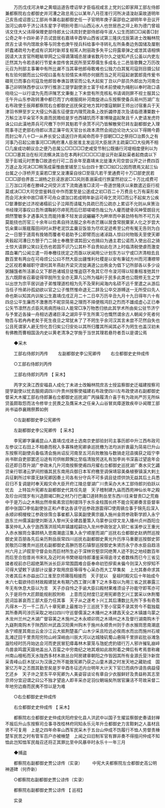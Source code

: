 <!-- { "loadSidebar": true } -->
　　万历戊戌河决单之黄堌运道告堙诏举才臣临视咸言上党刘公即家拜工部左侍郎兼都察院右佥都御史并河漕之政总焉公以某年八月莅淮行河所决请浚赵渠故道明年己亥告成诏晋公工部尚书兼右副都御史任一子官明年庚子渠邵伯之湖明年辛丑议开泇河公病卒于济公讳东星字子明别号晋川山西沁水人也世居邑之坪上称为德门曾祖讳文住大父讳得保赠吏部侍郎太公讳宾封吏部侍郎母牛淑人公生而颕□□闻善□封公奇之年十四补弟子员试尝居右嘉靖辛酉举山西省试第三隆庆戊辰第进士改翰林院庶吉士读书内馆故余等与同舍也庚午授兵科给事中寻转礼左所条奏边务国储及厘剔奸蠹诸疏号为老成有识其时新郑复相宵人附丽政多失平公将露章弹之或泄其语相惧因请大汰言官所睚眦举网之公得谪蒲城丞居谏省数月尔久之徙知卢氏公虽以内吏左迁然其为令若丞躬行节爱未尝传舍其民所至奖荐儒生多成名士二邑皆歌舞之万历改元召为刑部主事署中有所比谳不当其辜他郎毋敢难也公独力白其冤司寇则目摄公狱有左验何据而出公仰视曰虽有左验情实未明亦何据而当之死司寇起谢罢郎竟传爰书磔死巳而事白司寇及他郎皆奉谯旨镌官而公名大起矣丁丑以户部员外郎出为河南佥事己卯转陕西参议以学行推浙江提学副使浙士富于经术前使峻为绳削以奉时政口语哓哓公一以行谊为先而评隲艺文秉衡上下未尝有所克核私书请谒则屏不视士服其公壬午升山东参政转漕中都巳而丁内艰服阕补河南旋进山东按察使备兵易州历湖广左右布政使壬辰拜都察院右佥都御史巡抚保定地方其时倭寇朝鲜王师出讨宿重兵于天津羽书狎至岁又大侵公外画东征便宜内理荒政条上改折蠲停差次及请临德漕粟数十万斛立法平籴官不失直而民赡给是岁也西辅饥而不害博陵盗起聚且千人吏请发虎符诛公曰此潢地弄兵可尺檄下尔歼其魁若干余贳不问乃皆解散癸巳转左副都御史入理院事寻迁吏部右侍郎以清正廉平佐天官台长政本肃然会阅边论功大父以下得赐今爵而封公年八十□一从养长安公请送归许焉闻命而卒于邸朝□□之祭将□治葬久之有河事乃召起公故事河□□两府漕人臣居淮主发运河大臣居济主疏渠□□大役两不相□几废成功朝议合之便乃总属公□□□□□吏咸受节制公既循行河堤相度便利以为□□□塞其治在标河流横决其治在本两利□□□□□是议开赵渠赵渠者起商虞以下至于彭城元时贾鲁□故道也行可二百余年至嘉靖末北徙潘大司空尝议开之计费四百万遂止及河决□□稍荡成渠惟曲里铺至三仙台四十里□□如□公因而镌焉又起三仙台属之小浮桥开支渠若□里又浚漕渠自徐□至宿凡若干里通费可十万□部吏民若□□□邵伯界首二湖杨之巨浸游波□□风则善溺渠成行旅宴然初议二十万比成费可三万泇口河者在滕峄之间受沂沭下流南通淮□渎河一奇道世隆庆以来数遣近臣行视莫或决□□大司空尝鉴韩庄中作而罢至是公遂成之初□百二十万费且七万有渠形矣而会河决宋中故□填不可舟众谓泇口若成明年新运可毋乞灵河□而公不起矣方公疾□督漕御史过济视诸榻前公子泣拜而请辄为具疏巳而公疏亦上累诏不允则从床箦治书经理河事叹曰吾所谓鞠躬尽瘁死而后巳耶嗟嗟伤哉公为人癯而徤骨风神莹朗目光烱然警敏多才遇事风生而能持重不轻发谈说纚纚不为畔岸而中甚劲特有所不可万夫莫能挠也历官三十余年以俭素自持法服之余布衣芒屩以居食常脱粟家人化之岁尝大饥籴粟以赈屣履田间时从野老泥饮盂羹豆饭皆为尽欢足迹希至公府有冤无告则为白之一日憩于道周有挽辂而覆者号曷助予公即臂而出诸淖路人惊曰何物贩夫至使天卿夹毂起河漕日方憩于门二骑士奉檄至谓其田父也揖曰为通主君公诺而入使出召之骑士惊大请罪公笑曰无伤也若固不识乃公其朴不自贵如此在济上时临清税使虐而激变蹀血署门公闻立遣一将奉檄往抚定之而亟以状闻用公计划东方以宁或□济清相去且数百里有两台在可毋烦公公曰不然大臣出疆惟利社稷是以安有秉钺方州而河漕襟带之区视若秦越职守谓何其年燕赵齐梁灾流徙满道公出秩金为倡下记所部各以多少设粥餔饿者所活甚众又下郡邑诸城旦徒惟盗窃不免其它尽令浚河得以轻重相准弛其什五六既颇省召募徒得早脱所生全亦无算凡公所为福利于民多此类也公既修无生之学以出世为宗平居训迪子弟惟理道检相为先不及荣利闻海内名硕不远千里遣之从游后当任子怜弟孙孤幼欲以官之公子惟然惟命退无二辞及公卒交游赙送一无所受曰先人命也斯以知其内训矣公生嘉靖戊戌正月二十二日卒万历辛丑九月十九日得年六十有四总公平生廉而不激惠而不昵崇简易之理而不择便剏鸿巨之烈而不雄成虚心正已奉公矢节凛然古贞臣风焉病而咏曰人能常□净万物悉归依此其学术所由矣公驻节济宁与予里近各操一舟相访遇诸巨泽之湖异乎平生所熏习也慨然谓余古人朝闻夕死者何物吾与若冉冉老矣于死生夜旦之常犹未了了不罔生乎余河汉其言未尝不茫然自失也公且死谓家人避无怛化吾归矣公归安处以其所归覆其所闻其必不为罔生也盖汉初未有佛教而曹相国汲内史以黄老清净之学施于当世其理若悬符者吾以是谓公焉 

　　◆采木 

　　工部右侍郎刘丙传 
　　左副都御史李公宪卿传 
　　右佥都御史史仲成传 

　　○工部右侍郎刘丙传 

　　工部右侍郎刘丙传 【 采木】 

　　丙字文涣江西安福县人成化丁未进士改翰林院庶吉士授监察御史迁福建按察司提学副使以忧去服阕调四川升贵州按察使福建右布政使四川左布政使进右副都御史督采大木擢工部右侍郎兼右佥都御史巡抚湖广丙操履清介喜于有为政尚严厉无所纵贷虽颇取怨而法令修举士民畏之及膺采木之任亲入山谷冒岚瘴遂致疾卒讣闻赠工部尚书谥恭襄赐祭葬如例 

　　○左副都御史李公宪卿传 

　　左副都御史李公宪卿传 【 采木】 

　　李宪卿字廉甫昆山人嘉靖戊戌进士选南京吏部验封司主事历郎中升江西布政司左参议江右田上不相悬而税入多寡殊绝宪卿承巡抚檄为法均派折衷最为简易巳升山东按察司副使兵备临清会施尚诏反河南至五河兵败散独与数骑走冠县擒获之瓯宁李尚书默自吏部罢还沿途有司供帐颇懈比至临清独劳送礼有加李尚书深喜过望逾年会召还即日荐升湖广参政未几升河南按察使甫四月擢右佥都御史巡抚湖广奏水灾乞蠲贷亲行鄂渚云梦间拊循其民东南用兵御日本军府檄至调保靖容美桑植寮镇溪大剌土兵征剿所过牢廪无缺宪卿因奏土司各有分守兵不可多调且徒烦供饷无益其后土兵悉召归不复调是时奉天殿灾命大臣开府江陵总督湖广川贵采办大木工部侍郎刘伯跃以忧去　上特旨升宪卿左副都御史代其任先是　天子稽制建九庙而西苑神仙长年之殿及珍台间馆岁有兴造颇竭□荆之材乃行巴庸□道转荆岳至东西川往来督责□之荒裔中于是万山之木稍出然帝紫素宫旧制瓌玮于水乐金柱围长终不能合宪卿奏言臣督率郎中张国□李佑副使张正和卢孝达各该守巡参政游震得□使周镐佥事于锦先后深入永顺卯桐椶梭江参政徐霈佥事崔都入容美副使黄宗器入施州金峝参政靳学颜入永宁迤东兰州儒溪副使刘斯洁入黎州天全建昌董策入乌蒙参议缪文龙入播州贞州酉阳佥事吴仲礼入永宁迤西落洪班鸠井镇雄程嗣功入龙州参政张定入铜仁省溪参议王重光入赤水猴峝佥事顾柄入思南潮底汪集入永宁顺崖而湖广巡抚右佥都御史赵炳然巡按御史吴百朋各先后亲历荆岳辰常四川巡抚右副都御史黄光升历序马重夔巡按御史郭民敬历卬雅贵州巡抚右副都御史高翀历思石镇黎巡按御史朱贤历永宁赤水臣自趋涪州六月上泸叙至守督会处而巨材所生必于深林穷壑崇冈绝箐人迹不到之地经数百年而后至合抱昔尚书宋礼及近时尚书樊继祖侍郎潘鉴采得逾寻丈者数株而巳今三省见揉者视前亦巳超绝第所派长巨非常围圆难合臣奉命初恐摉索未徧今则深入穷摉知不可得大望敕下该部计议量才取用庶臣等得专心采办而大工早集矣　上允其奏命求其次者其后木亦益出□江淮至京师簰筏相接而　天子犹以　皇祖时殿灾后十年始成今未六七载欲待巨材故殿建犹未有期乃西工骤兴漕下之木多取以为用三省之民暴露三年无有休息大臣以为言　天子亦自怜之手谕大臣曰殿材果难须设子孙能守即苇亦可久于是将作大匠颇能规削胶附称　上意而见材度巳足用宪卿恳乞兴工罢采以休荆蜀民词旨甚哀而工部大臣力任其事　天子从之遂考卜兴工其后漕数比先所下多有奇羡凡得木一万一千二百八十章宪卿上最推功于三巡抚下至小官莫不录其劳今不载独载其所奏两司涉历采取之地曰四川守巡督儒溪之木播州之木建昌天全之木镇雄乌蒙之木龙州兰州之木湖广督容美之木施州之木永顺卯峝之木靖州之木及督行湖南购木于九嶷荆南购木于陜西阶州武昌汉阳黄州购木于施州永顺贵州则于赤水猴峝思南潮底永宁顺崖其南出云金沙江云大抵荆楚虽广山木少采且险远必俟雨水而出而施州石坡乱滩迂回千里贵阳穷险山岭深峭由川辰大河以达城陵矶蜀山悬隔千里排岩批谷滩急漩险经时历月始达会河而吏民冒犯瘴毒林木蒙笼与虺蛇虎豹错行万人邪许摧轧崩崪鸟兽哀鸣震天趿地盖出入百蛮之中穷南纪之地其艰如此故附着之俾后有考焉昔称雍州南山檀柘而天水陇西多材木故丛台阿房建章朝阳之作皆因其所有金源氏营汴新宫采青峰山巨木犹以为汉唐之所不能致宪卿乃获之山童木遁之时发天地之藏助成　国家亿万年之丕图其勤至矣是岁辛酉冬征还内台明年大计天下官巳而病作请告病益侵乞还乡　天子许之至东平卒宪卿为人美姿容谈论有章自少衣服鲜好及贵益称其志至京师分宜迎谓之曰公不独才望逾人即丰采亦足羽仪朝端矣所居官廉洁不苛故采督二年地穷边裔而民夷不惊以是为难 

　　○右佥都御史史仲成传 

　　右佥都御史史仲成传 【 采木】 

　　都察院右佥都御史史仲成庆阳府安化县人洪武中以国子生擢监察御史奏请封禅不报后升山东按察司佥事寻改桂林府同知永乐元年升佥都御史力言黥剌之人虽材且贤不可复用　上是之四年命率山西军民采木于五台山仲成不饬履行不恤人劳督责棰楚军民苦之时有管军百户亦被棰楚　上闻之曰旧制军官有罪非奏不得擅问仲成不知恤此岂知恤军民哉召还将正其罪比至中风暴卒时永乐十一年三月 

　　◆捕盗 

　　都察院右副都御史贾公谅传（实录） 
　　中宪大夫都察院左佥都御史高公明神道碑（何乔新） 

　　○都察院右副都御史贾公谅传（实录） 

　　都察院右副都御史贾公谅传 【 巡视】 

　　实录 
